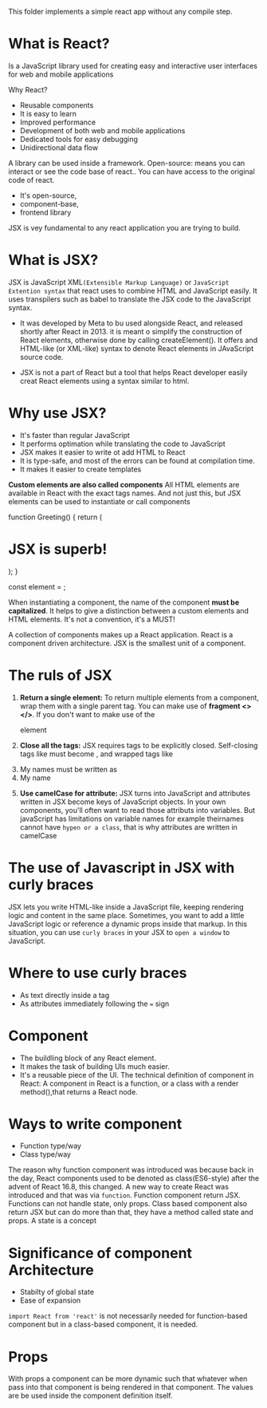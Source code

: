 This folder implements a simple react app without any compile step.

# What is React?
Is a JavaScript library used for creating easy and interactive user interfaces for web and mobile applications

Why React? 
- Reusable components
- It is easy to learn
- Improved performance
- Development of both web and mobile applications
- Dedicated tools for easy debugging
- Unidirectional data flow

 A library can be used inside a framework.
 Open-source: means you can interact or see the code base of react.. You can have access to the original code of react. 

- It's open-source, 
- component-base, 
- frontend library

 JSX is vey fundamental to any react application you are trying to build.

  #  What is JSX? 
 JSX is JavaScript XML`(Extensible Markup Language)` or `JavaScript Extention syntax` that react uses to combine HTML and JavaScript easily. It uses transpilers such as babel to translate the JSX code to the JavaScript syntax.

-  It was developed by Meta to bu used alongside React, and released shortly after React in 2013. it is meant o simplify the construction of React elements, otherwise done by calling createElement(). It offers and HTML-like (or XML-like) syntax to denote React elements in JAvaScript source code.
 
- JSX is not a part of React but a tool that helps React developer easily creat React elements using a syntax similar to html.

# Why use JSX?
- It's faster than regular JavaScript
- It performs optimation while translating the code to JavaScript
- JSX makes it easier to write ot add HTML to React
- It is type-safe, and most of the errors can be found at compilation time.
- It makes it easier to create templates

**Custom elements are also called components**
All HTML elements are available in React with the exact tags names. And not just this, but JSX elements can be used to instantiate or call components

function Greeting() {
    return (
        <h1>JSX is superb!</h1>
    );
}
<!-- calling / instantiating component -->
const element = <Greeting></Greeting>;

When instantiating a component, the name of the component **must be capitalized**. It helps to give a distinction between a custom elements and HTML elements. It's not a convention, it's a MUST!

A collection of components makes up a React application. React is a component driven architecture. JSX is the smallest unit of a component.

# The ruls of JSX
1. **Return a single element:** To return multiple elements from a component, wrap them with a single parent tag. You can make use of **fragment <></>**.
If you don't want to make use of the <div> element

2. **Close all the tags:** JSX requires tags to be explicitly closed. Self-closing tags like <mg> must become <img />, and wrapped tags like <li>My names must be written as <li>My name</li>

3. **Use camelCase for attribute:** JSX turns into JavaScript and attributes written in JSX become keys of JavaScript objects. In your own components, you'll often want to read those attributs into variables. But javaScript has limitations on variable names for example theirnames cannot have `hypen or a class`, that is why attributes are written in camelCase

# The use of Javascript in JSX with curly braces
JSX lets you write HTML-like inside a JavaScript file, keeping rendering logic and content in the same place. Sometimes, you want to add a little JavaScript logic or reference a dynamic props inside that markup. In this situation, you can use `curly braces` in your JSX to `open a window` to JavaScript.

# Where to use curly braces
- As text directly inside a tag
- As attributes immediately following the `=` sign

# Component
- The buildling block of any React element. 
- It makes the task of building UIs much easier. 
- It's a reusable piece of the UI.
The technical definition of component in React: A component in React is a function, or a class with a render method(),that returns a React node.

# Ways to write component
- Function type/way
- Class type/way

The reason why function component was introduced was because back in the day, React components used to be denoted as class(ES6-style) after the advent of React 16.8, this changed. A new way to create React was introduced and that was via `function`. Function component return JSX. Functions can not handle state, only props.
Class based component also return JSX but can do more than that, they have a method called state and props.
A state is a concept

# Significance of component Architecture
- Stabilty of global state
- Ease of expansion

`import React from 'react'` is not necessarily needed for function-based component but in a class-based component, it is needed.

# Props
With props a component can be more dynamic such that whatever when pass into that component is being rendered in that component. The values are be used inside the component definition itself.